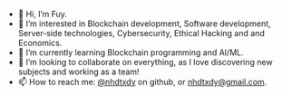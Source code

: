 - 👋 Hi, I’m Fuy.
- 👀 I’m interested in Blockchain development, Software development, Server-side technologies, Cybersecurity, Ethical Hacking and and Economics.
- 🌱 I’m currently learning Blockchain programming and AI/ML.
- 💞️ I’m looking to collaborate on everything, as I love discovering new subjects and working as a team!
- 📫 How to reach me: [@nhdtxdy](https://github.com/nhdtxdy) on github, or nhdtxdy@gmail.com.

<!---
nhdtxdy/nhdtxdy is a ✨ special ✨ repository because its `README.md` (this file) appears on your GitHub profile.
You can click the Preview link to take a look at your changes.
--->
